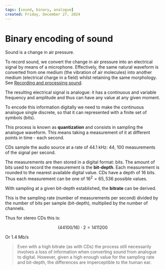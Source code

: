 ```yaml
---
tags: [sound, binary, analogue]
created: Friday, December 27, 2024
---
```


# Binary encoding of sound

Sound is a change in air pressure.

To record sound, we convert the change in air pressure into an electrical signal
by means of a microphone. Effectively, the same natural waveform is converted
from one medium (the vibration of air molecules) into another medium (electrical
charge in a field) whilst retaining the same morphology. See
[Recording and processing sound]().

The resulting electrical signal is analogue: it has a continuous and variable
frequency and amplitude and thus can have any value at any given moment.

To encode this information digitally we need to make the continuous analogue
single discrete, so that it can represented with a finite set of symbols (bits).

This process is known as **quantization** and consists in sampling the analogue
waveform. This means taking a measurement of it at different points in time -
each second.

CDs sample the audio source at a rate of 44.1 kHz: 44, 100 measurements of the
signal per second.

The measurements are then stored in a digital format: bits. The amount of bits
used to record the measurement is the **bit-depth**. Each measurement is rounded
to the nearest available digital value. CDs have a depth of 16 bits. Thus each
measurement can be one of $16^2 = 65,536$ possible values.

With sampling at a given bit-depth established, the **bitrate** can be derived.

This is the sampling rate (number of measurements per second) divided by the
number of bits per sample (bit-depth), multiplied by the number of channels.

Thus for stereo CDs this is:

$$
(44100 / 16 ) \cdot 2 = 1411200
$$

Or 1.4 Mb/s

> Even with a high bitrate (as with CDs) the process still necessarily involves
> a loss of information when converting sound from analogue to digital. However,
> given a high enough value for the sampling rate and bit-depth, the differences
> are imperceptible to the human ear.
